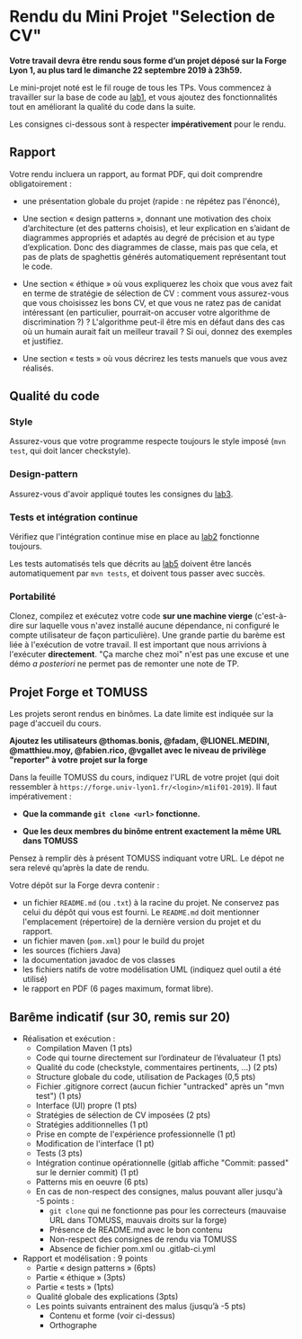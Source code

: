 # Rendu du Mini Projet "Selection de CV"

**Votre travail devra être rendu sous forme d’un projet déposé sur la Forge Lyon 1, au plus tard le dimanche 22 septembre 2019 à 23h59.**

Le mini-projet noté est le fil rouge de tous les TPs. Vous commencez à
travailler sur la base de code au [lab1](lab1-java/), et vous ajoutez
des fonctionnalités tout en améliorant la qualité du code dans la
suite.

Les consignes ci-dessous sont à respecter **impérativement** pour le
rendu.

## Rapport

Votre rendu incluera un rapport, au format PDF, qui doit comprendre
obligatoirement :

* une présentation globale du projet (rapide : ne répétez pas
  l'énoncé),

* Une section « design patterns », donnant une motivation des choix
  d’architecture (et des patterns choisis), et leur explication en
  s’aidant de diagrammes appropriés et adaptés au degré de précision
  et au type d’explication. Donc des diagrammes de classe, mais pas
  que cela, et pas de plats de spaghettis générés automatiquement
  représentant tout le code.
  
* Une section « éthique » où vous expliquerez les choix que vous avez
  fait en terme de stratégie de sélection de CV : comment vous
  assurez-vous que vous choisissez les bons CV, et que vous ne ratez
  pas de canidat intéressant (en particulier, pourrait-on accuser
  votre algorithme de discrimination ?) ? L'algorithme peut-il être
  mis en défaut dans des cas où un humain aurait fait un meilleur
  travail ? Si oui, donnez des exemples et justifiez.
  
* Une section « tests » où vous décrirez les tests manuels que vous
  avez réalisés.

## Qualité du code

### Style

Assurez-vous que votre programme respecte toujours le style imposé
(`mvn test`, qui doit lancer checkstyle).

### Design-pattern

Assurez-vous d'avoir appliqué toutes les consignes du
[lab3](lab3-patterns/).

### Tests et intégration continue

Vérifiez que l'intégration continue mise en place au
[lab2](lab2-tools/) fonctionne toujours.

Les tests automatisés tels que décrits au [lab5](lab5-tests/) doivent
être lancés automatiquement par `mvn tests`, et doivent tous passer
avec succès.

### Portabilité

Clonez, compilez et exécutez votre code **sur une machine vierge**
(c'est-à-dire sur laquelle vous n'avez installé aucune dépendance, ni
configuré le compte utilisateur de façon particulière). Une grande
partie du barème est liée à l'exécution de votre travail. Il est
important que nous arrivions à l'exécuter **directement**. "Ça marche
chez moi" n'est pas une excuse et une démo *a posteriori* ne permet
pas de remonter une note de TP.

## Projet Forge et TOMUSS

Les projets seront rendus en binômes. La date limite est indiquée sur
la page d'accueil du cours.

**Ajoutez les utilisateurs @thomas.bonis, @fadam, @LIONEL.MEDINI,
@matthieu.moy, @fabien.rico, @vgallet avec le niveau de privilège
"reporter" à votre projet sur la forge**

Dans la feuille TOMUSS du cours, indiquez l'URL de votre projet (qui
doit ressembler à `https://forge.univ-lyon1.fr/<login>/m1if01-2019`). Il
faut impérativement :

* **Que la commande `git clone <url>` fonctionne.**

* **Que les deux membres du binôme entrent exactement la même URL
  dans TOMUSS**

Pensez à remplir dès à présent TOMUSS indiquant votre URL.
Le dépot ne sera relevé qu’après la date de rendu.

Votre dépôt sur la Forge devra contenir :

-   un fichier `README.md` (ou `.txt`) à la racine du projet. Ne
    conservez pas celui du dépôt qui vous est fourni. Le `README.md`
    doit mentionner l'emplacement (répertoire) de la dernière version du projet et
    du rapport.
-   un fichier maven (`pom.xml`) pour le build du projet
-   les sources (fichiers Java)
-   la documentation javadoc de vos classes
-   les fichiers natifs de votre modélisation UML (indiquez quel outil a
    été utilisé)
-   le rapport en PDF (6 pages maximum, format libre).

## Barême indicatif (sur 30, remis sur 20)

-   Réalisation et exécution :
    -   Compilation Maven (1 pts)
    -   Code qui tourne directement sur l’ordinateur de l’évaluateur (1 pts)
    -   Qualité du code (checkstyle, commentaires pertinents, ...) (2 pts)
    -   Structure globale du code, utilisation de Packages (0,5 pts)
    -   Fichier .gitignore correct (aucun fichier "untracked" après un
        "mvn test") (1 pts)
    -   Interface (UI) propre (1 pts)
    -   Stratégies de sélection de CV imposées (2 pts)
    -   Stratégies additionnelles (1 pt)
    -   Prise en compte de l'expérience professionnelle (1 pt)
	-   Modification de l'interface (1 pt)
    -   Tests (3 pts)
    -   Intégration continue opérationnelle (gitlab affiche "Commit:
        passed" sur le dernier commit) (1 pt)
    -   Patterns mis en oeuvre (6 pts)
    -   En cas de non-respect des consignes, malus pouvant aller
        jusqu'à -5 points :
		-   `git clone` qui ne fonctionne pas pour les correcteurs
            (mauvaise URL dans TOMUSS, mauvais droits sur la forge)
        -   Présence de README.md avec le bon contenu
        -   Non-respect des consignes de rendu via TOMUSS
        -   Absence de fichier pom.xml ou .gitlab-ci.yml
-   Rapport et modélisation : 9 points
    -   Partie « design patterns » (6pts)
	-   Partie « éthique » (3pts)
	-   Partie « tests » (1pts)
	-   Qualité globale des explications (3pts)
    -   Les points suivants entrainent des malus (jusqu’à -5 pts)
        -   Contenu et forme (voir ci-dessus)
        -   Orthographe
